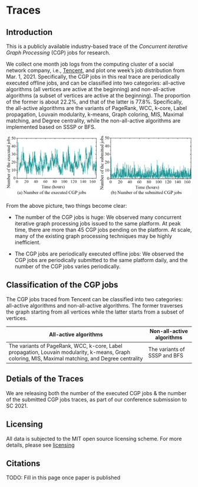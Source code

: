 # Traces

## Introduction
This is a publicly available industry-based trace of the _Concurrent iterative Graph Processing_ (CGP) jobs for research. 

We collect one month job logs from the computing cluster of a social network company, i.e., [Tencent](https://www.tencent.com/en-us/about.html/), and plot one week’s job distribution from Mar. 1, 2021. Specifically, the CGP jobs in this real trace are periodically executed offline jobs, and can be classified into two categories: all-active algorithms (all vertices are active at the beginning) and non-all-active algorithms (a subset of vertices are active at the beginning). The proportion of the former is about 22.2%, and that of the latter is 77.8%. Specifically, the all-active algorithms are the variants of PageRank, WCC, k-core, Label propagation, Louvain modularity, k-means, Graph coloring, MIS, Maximal matching, and Degree centrality, while the non-all-active algorithms are implemented based on SSSP or BFS.

![traces](Figures/traces.png)

From the above picture, two things become clear:
- The number of the CGP jobs is huge: We observed many concurrent iterative graph processing jobs issued to the same platform. At peak time, there are more than 45 CGP jobs pending on the platform. At scale, many of the existing graph processing techniques may be highly inefficient.

- The CGP jobs are periodically executed offline jobs: We observed the CGP jobs are periodically submitted to the same platform daily, and the number of the CGP jobs varies   periodically.

## Classification of the CGP jobs
The CGP jobs traced from Tencent can be classified into two categories: all-active algorithms and non-all-active algorithms. The former traverses the graph starting from all vertices while the latter starts from a subset of vertices.

| All-active algorithms | Non-all-active algorithms |
| ----- | ----------- |
|  The variants of PageRank, WCC, k-core, Label propagation, Louvain modularity, k-means, Graph coloring, MIS, Maximal matching, and Degree centrality | The variants of SSSP and BFS | 

## Detials of the Traces 

We are releasing both the number of the executed CGP jobs & the number of the submitted CGP jobs traces, as part of our conference submission to SC 2021.

## Licensing 
All data is subjected to the MIT open source licensing scheme. 
For more details, please see [licensing](LICENSE)

## Citations
TODO: Fill in this page once paper is published
